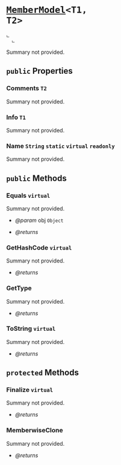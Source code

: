 # <code><a href="MemberModel.md">MemberModel</a><<span title="undefined">T1</span>, <span title="undefined">T2</span>></code>

```
ட 
  ட 
```

Summary not provided.

## `public` Properties

### Comments <code><span title="undefined">T2</span></code>

Summary not provided.

### Info <code><span title="undefined">T1</span></code>

Summary not provided.

### Name <code><span title="undefined">String</span></code> `static` `virtual` `readonly`

Summary not provided.



## `public` Methods

### Equals `virtual`

Summary not provided.

- *@param* obj <code><span title="undefined">Object</span></code>

- *@returns* 

### GetHashCode `virtual`

Summary not provided.

- *@returns* 

### GetType

Summary not provided.

- *@returns* 

### ToString `virtual`

Summary not provided.

- *@returns* 

## `protected` Methods

### Finalize `virtual`

Summary not provided.

- *@returns* 

### MemberwiseClone

Summary not provided.

- *@returns* 